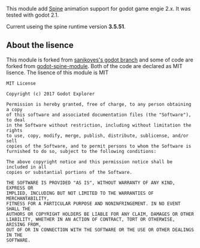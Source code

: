 This module add [Spine](http://esotericsoftware.com/) animation support for godot game engie 2.x. It was tested with godot 2.1.

Current useing the spine runtime version **3.5.51**.

## About the lisence
This module is forked from [sanikoyes's godot branch](https://github.com/sanikoyes/godot/tree/develop/modules/spine) and some of code are forked from [godot-spine-module](https://github.com/jjay/godot-spine-module). Both of the code are declared as MIT lisence.
The lisence of this module is MIT

```
MIT License

Copyright (c) 2017 Godot Explorer

Permission is hereby granted, free of charge, to any person obtaining a copy
of this software and associated documentation files (the "Software"), to deal
in the Software without restriction, including without limitation the rights
to use, copy, modify, merge, publish, distribute, sublicense, and/or sell
copies of the Software, and to permit persons to whom the Software is
furnished to do so, subject to the following conditions:

The above copyright notice and this permission notice shall be included in all
copies or substantial portions of the Software.

THE SOFTWARE IS PROVIDED "AS IS", WITHOUT WARRANTY OF ANY KIND, EXPRESS OR
IMPLIED, INCLUDING BUT NOT LIMITED TO THE WARRANTIES OF MERCHANTABILITY,
FITNESS FOR A PARTICULAR PURPOSE AND NONINFRINGEMENT. IN NO EVENT SHALL THE
AUTHORS OR COPYRIGHT HOLDERS BE LIABLE FOR ANY CLAIM, DAMAGES OR OTHER
LIABILITY, WHETHER IN AN ACTION OF CONTRACT, TORT OR OTHERWISE, ARISING FROM,
OUT OF OR IN CONNECTION WITH THE SOFTWARE OR THE USE OR OTHER DEALINGS IN THE
SOFTWARE.
```
